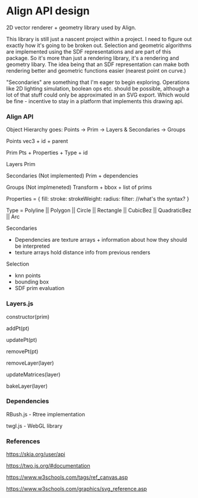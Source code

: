 # Align API design

2D vector renderer + geometry library used by Align.

This library is still just a nascent project within a project. I need to figure out exactly how it's going to be broken out. Selection and geometric algorithms are implemented using the SDF representations and are part of this package. So it's more than just a rendering library, it's a rendering and geometry libary. The idea being that an SDF representation can make both rendering better and geometric functions easier (nearest point on curve.) 

"Secondaries" are something that I'm eager to begin exploring. Operations like 2D lighting simulation, boolean ops etc. should be possible, although a lot of that stuff could only be approximated in an SVG export. Which would be fine - incentive to stay in a platform that implements this drawing api.

### Align API

Object Hierarchy goes:
Points -> Prim -> Layers & Secondaries -> Groups

Points
vec3 + id + parent

Prim
Pts + Properties + Type + id

Layers
Prim

Secondaries (Not implemented)
Prim + dependencies

Groups (Not implmeneted)
Transform + bbox + list of prims

Properties = {
  fill:
  stroke:
  strokeWeight:
  radius:
  filter: //what's the syntax?
}

Type = Polyline || Polygon || Circle || Rectangle || CubicBez || QuadraticBez || Arc

Secondaries
- Dependencies are texture arrays + information about how they should be interpreted
- texture arrays hold distance info from previous renders

Selection
- knn points
- bounding box
- SDF prim evaluation

### Layers.js
constructor(prim)

addPt(pt)

updatePt(pt)

removePt(pt)

removeLayer(layer)

updateMatrices(layer)

bakeLayer(layer)

### Dependencies

RBush.js - Rtree implementation

twgl.js - WebGL library

### References
https://skia.org/user/api

https://two.js.org/#documentation

https://www.w3schools.com/tags/ref_canvas.asp

https://www.w3schools.com/graphics/svg_reference.asp